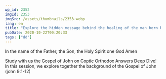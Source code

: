 ```yaml
---
wp_id: 2352
imgId: 2353
imgSrc: /assets/thumbnails/2353.webp
lang: en
title: "Explore the hidden message behind the healing of the man born blind. Why Christ spit on the ground?"
pubDate: 2020-10-22T00:20:33
tags: ["dd"]
---
```


<!-- page: 6 -->

<p>In the name of the Father, the Son, the Holy Spirit one God Amen</p>
<p>Study with us the Gospel of John on Coptic Orthodox Answers Deep Dive! In this session, we explore together the background of the Gospel of John (john 9:1-12)</p>
